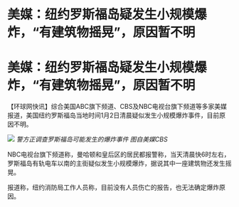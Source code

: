 # 美媒：纽约罗斯福岛疑发生小规模爆炸，“有建筑物摇晃”，原因暂不明

# 美媒：纽约罗斯福岛疑发生小规模爆炸，“有建筑物摇晃”，原因暂不明

【环球网快讯】综合美国ABC旗下频道、CBS及NBC电视台旗下频道等多家美媒报道，美国纽约罗斯福岛当地时间1月2日清晨疑似发生小规模爆炸事件，目前原因不明。

![](https://inews.gtimg.com/om_bt/OqjoMlzEQJyhkHje76-PzznM8HsAtKxldYCZh2f1_unBcAA/1000)
_警方正调查罗斯福岛可能发生的爆炸事件 图自美媒CBS_

NBC电视台旗下频道称，曼哈顿和皇后区的居民都报警称，当天清晨快6时左右，罗斯福岛有轨电车以南的主街疑似发生小规模爆炸，据说其中一座建筑物还发生摇晃。

报道称，纽约消防局工作人员称，目前没有人员伤亡的报告，也无法确定爆炸原因。

